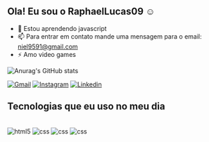 ## Ola! Eu sou o RaphaelLucas09 ☺

- 🌱 Estou aprendendo javascript
- 📫 Para entrar em contato mande uma mensagem para o email: niel9591@gmail.com
- ⚡ Amo video games

 ![Anurag's GitHub stats](https://github-readme-stats.vercel.app/api?username=RaphaelLucas09&show_icons=true&theme=tokyonight)

[![Gmail](https://img.shields.io/badge/Gmail-D14836?style=for-the-badge&logo=gmail&logoColor=white)](https://mail.google.com/niel9591@gmail.com)
[![Instagram](https://img.shields.io/badge/Instagram-E4405F?style=for-the-badge&logo=instagram&logoColor=white)](https://instagram.com/fael9591)
[![Linkedin](https://img.shields.io/badge/LinkedIn-0077B5?style=for-the-badge&logo=linkedin&logoColor=white)](https://www.linkedin.com/in/raphael-assunção-7051b3232)

##  Tecnologias que eu uso no meu dia 

<div style= "display-inline-block"><br/>
    <img align="center"   alt="html5"   src="https://img.shields.io/badge/HTML5-E34F26?style=for-the-badge&logo=html5&logoColor=white">
    <img align="center"   alt="css"   src="https://img.shields.io/badge/CSS3-1572B6?style=for-the-badge&logo=css3&logoColor=white">
    <img align="center"   alt="css"   src="https://img.shields.io/badge/JavaScript-323330?style=for-the-badge&logo=javascript&logoColor=F7DF1E">
     <img align="center"   alt="css"   src="https://img.shields.io/badge/Bootstrap-563D7C?style=for-the-badge&logo=bootstrap&logoColor=">
</div>

